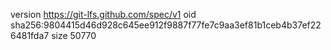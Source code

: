 version https://git-lfs.github.com/spec/v1
oid sha256:9804415d46d928c645ee912f9887f77fe7c9aa3ef81b1ceb4b37ef226481fda7
size 50770
